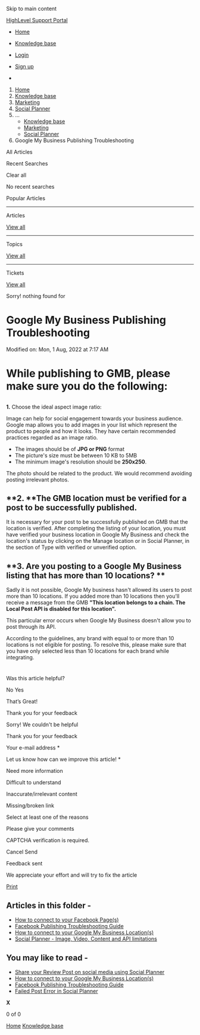 Skip to main content

[ HighLevel Support Portal ](https://help.gohighlevel.com)

  * [ Home ](/support/home)
  * [ Knowledge base ](/support/solutions)

  * [Login](/support/login)
  * [Sign up](/support/signup)
  * 

  1. [Home](/support/home)
  2. [Knowledge base](/support/solutions)
  3. [Marketing](/support/solutions/48000449565)
  4. [Social Planner](/support/solutions/folders/48000684282)
  5. ... 
     * [Knowledge base](/support/solutions)
     * [Marketing](/support/solutions/48000449565)
     * [Social Planner](/support/solutions/folders/48000684282)
  6. Google My Business Publishing Troubleshooting

All  Articles 

Recent Searches

Clear all

No recent searches

Popular Articles

* * *

Articles

[View all](/support/search/solutions)

* * *

Topics

[View all](/support/search/topics)

* * *

Tickets

[View all](/support/search/tickets)

Sorry! nothing found for   

# Google My Business Publishing Troubleshooting

Modified on: Mon, 1 Aug, 2022 at 7:17 AM

###   

# **While publishing to GMB, please make sure you do the following:**

##   
**1.** Choose the ideal aspect image ratio:

Image can help for social engagement towards your business audience. Google map allows you to add images in your list which represent the product to people and how it looks. They have certain recommended practices regarded as an image ratio.

  * The images should be of **JPG or PNG** format
  * The picture's size must be between 10 KB to 5MB
  * The minimum image's resolution should be **250x250**.

The photo should be related to the product. We would recommend avoiding posting irrelevant photos.

## **2.  **The GMB location must be verified for a post to be successfully published.

It is necessary for your post to be successfully published on GMB that the location is verified. After completing the listing of your location, you must have verified your business location in Google My Business and check the location's status by clicking on the Manage location or in Social Planner, in the section of Type with verified or unverified option.

## **3.  **Are you posting to a Google My Business listing that has more than 10 locations?** **

Sadly it is not possible, Google My business hasn't allowed its users to post more than 10 locations. If you added more than 10 locations then you'll receive a message from the GMB  **"This location belongs to a chain. The Local Post API is disabled for this location".**

This particular error occurs when Google My Business doesn't allow you to post through its API. 

According to the guidelines, any brand with equal to or more than 10 locations is not eligible for posting. To resolve this, please make sure that you have only selected less than 10 locations for each brand while integrating.

#   

Was this article helpful?

No  Yes 

That’s Great!

Thank you for your feedback

Sorry! We couldn't be helpful

Thank you for your feedback

Your e-mail address *

Let us know how can we improve this article! *

Need more information 

Difficult to understand 

Inaccurate/irrelevant content 

Missing/broken link 

Select at least one of the reasons 

Please give your comments 

CAPTCHA verification is required. 

Cancel  Send 

Feedback sent

We appreciate your effort and will try to fix the article

[Print](javascript:print\(\))

## Articles in this folder -

  * [How to connect to your Facebook Page(s)](/support/solutions/articles/48001210327-how-to-connect-to-your-facebook-page-s-)
  * [Facebook Publishing Troubleshooting Guide](/support/solutions/articles/48001210328-facebook-publishing-troubleshooting-guide)
  * [How to connect to your Google My Business Location(s)](/support/solutions/articles/48001210325-how-to-connect-to-your-google-my-business-location-s-)
  * [Social Planner - Image, Video, Content and API limitations](/support/solutions/articles/48001210585-social-planner-image-video-content-and-api-limitations)

## You may like to read -

  * [Share your Review Post on social media using Social Planner](/support/solutions/articles/155000001620-share-your-review-post-on-social-media-using-social-planner)
  * [How to connect to your Google My Business Location(s)](/support/solutions/articles/48001210325-how-to-connect-to-your-google-my-business-location-s-)
  * [Facebook Publishing Troubleshooting Guide](/support/solutions/articles/48001210328-facebook-publishing-troubleshooting-guide)
  * [Failed Post Error in Social Planner](/support/solutions/articles/48001218255-failed-post-error-in-social-planner)

**X**

0 of 0 []()

[Home](/support/home) [Knowledge base](/support/solutions)
